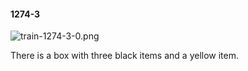#### 1274-3
![train-1274-3-0.png](https://github.com/lil-lab/nlvr/raw/master/nlvr/train/images/22/train-1274-3-0.png "train-1274-3-0.png")

There is a box with three black items and a yellow item.